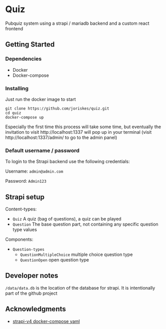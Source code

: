 # Quiz

Pubquiz system using a strapi / mariadb backend and a custom react frontend  

## Getting Started

### Dependencies

* Docker
* Docker-compose

### Installing
Just run the docker image to start
```
git clone https://github.com/joriskes/quiz.git
cd quiz
docker-compose up
```
Especially the first time this process will take some time, but eventually the 
invitation to visit http://localhost:1337 will pop up in your terminal
(visit http://localhost:1337/admin/ to go to the admin panel)

### Default username / password
To login to the Strapi backend use the following credentials:

Username: `admin@admin.com`

Password: `Admin123`

## Strapi setup
Content-types:
- `Quiz` A quiz (bag of questions), a quiz can be played
- `Question` The base question part, not containing any specific question type values

Components:
- `Question-types` 
  - `QuestionMultipleChoice` multiple choice question type
  - `QuestionOpen` open question type

## Developer notes
`/data/data.db` is the location of the database for strapi. It is intentionally part of the github project

## Acknowledgments

* [strapi-v4 docker-compose yaml](https://github.com/seralaci/strapi-docker-v4)
